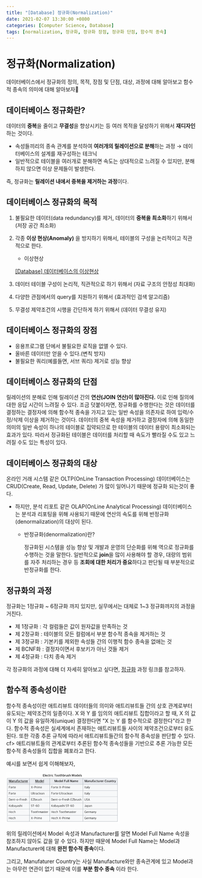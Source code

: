 ```yaml
---
title: "[Database] 정규화(Normalization)"
date: 2021-02-07 13:30:00 +0800
categories: [Computer Science, Database]
tags: [normalization, 정규화, 정규화 장점, 정규화 단점, 함수적 종속]
---
```




# 정규화(Normalization)

데이터베이스에서 정규화의 정의, 목적, 장점 및 단점, 대상, 과정에 대해 알아보고 함수적 종속의 의미에 대해 알아보자🥴

## 데이터베이스 정규화란?

데이터의 **중복**을 줄이고 **무결성**을 향상시키는 등 여러 목적을 달성하기 위해서 **재디자인**하는 것이다.

- 속성들끼리의 종속 관계를 분석하여 **여러개의 릴레이션으로 분해**하는 과정 → 데이터베이스의 설계를 재구성하는 테크닉
- 일반적으로 테이블을 여러개로 분해하면 속도는 상대적으로 느려질 수 있지만, 분해하지 않으면 이상 문제들이 발생한다.

즉, 정규화는 **릴레이션 내에서 중복을 제거하는 과정**이다.

## 데이터베이스 정규화의 목적

1. 불필요한 데이터(data redundancy)를 제거, 데이터의 **중복을 최소화**하기 위해서 (저장 공간 최소화)
2. 각종 **이상 현상(Anomaly)** 을 방지하기 위해서, 테이블의 구성을 논리적이고 직관적으로 한다. 
    - 이상현상

    [[Database] 데이터베이스의 이상현상](https://hoyeonkim795.github.io/posts/%EC%9D%B4%EC%83%81/)

3. 데이터 테이블 구성이 논리적, 직관적으로 하기 위해서 (자료 구조의 안정성 최대화)
4. 다양한 관점에서의 query를 지원하기 위해서 (효과적인 검색 알고리즘)
5. 무결성 제약조건의 시행을 간단하게 하기 위해서 (데이터 무결성 유지)

## 데이터베이스 정규화의 장점

- 응용프로그램 단에서 불필요한 로직을 없앨 수 있다.
- 올바른 데이터만 얻을 수 있다.(변칙 방지)
- 불필요한 쿼리(예를들면, 서브 쿼리) 제거로 성능 향상

## 데이터베이스 정규화의 단점

릴레이션의 분해로 인해 릴레이션 간의 **연산(JOIN 연산)이 많아진다.** 이로 인해 질의에 대한 응답 시간이 느려질 수 있다. 조금 덧붙이자면, 정규화를 수행한다는 것은 데이터를 결정하는 결정자에 의해 함수적 종속을 가지고 있는 일반 속성을 의존자로 하여 입력/수정/삭제 이상을 제거하는 것이다. 데이터의 중복 속성을 제거하고 결정자에 의해 동일한 의미의 일반 속성이 하나의 테이블로 집약되므로 한 테이블의 데이터 용량이 최소화되는 효과가 있다. 따라서 정규화된 테이블은 데이터를 처리할 때 속도가 빨라질 수도 있고 느려질 수도 있는 특성이 있다.

## 데이터베이스 정규화의 대상

온라인 거래 시스템 같은 OLTP(OnLine Transaction Processing) 데이터베이스는  CRUD(Create, Read, Update, Delete) 가 많이 일어나기 때문에 정규화 되는것이 좋다.

- 하지만, 분석 리포트 같은 OLAP(OnLine Analytical Processing) 데이터베이스는 분석과 리포팅을 위해 사용되기 때문에 연산의 속도를 위해 반정규화(denormalization)의 대상이 된다.
    - 반정규화(denormalization)란?

        정규화된 시스템을 성능 향상 및 개발과 운영의 단순화를 위해 역으로 정규화를 수행하는 것을 말한다. 일반적으로 **join**을 많이 사용해야 할 경우, 대량의 범위를 자주 처리하는 경우 등 **조회에 대한 처리가 중요**하다고 판단될 때 부분적으로 반정규화를 한다.

## 정규화의 과정

정규화는 1정규화 ~ 6정규화 까지 있지만, 실무에서는 대체로 1~3 정규화까지의 과정을 거친다.

- 제 1정규화 : 각 컬럼들은 값이 원자값을 만족하는 것
- 제 2정규화 : 테이블의 모든 컬럼에서 부분 함수적 종속을 제거하는 것
- 제 3정규화 : 기본키를 제외한 속성들 간의 이행적 함수 종속을 없애는 것
- 제 BCNF화 : 결정자이면서 후보키가 아닌 것들 제거
- 제 4정규화 : 다치 종속 제거

각 정규화의 과정에 대해 더 자세히 알아보고 싶다면, [정규화](https://hoyeonkim795.github.io/posts/normalization-course) 과정 링크를 참고하자.

## 함수적 종속성이란

함수적 종속성이란 애트리뷰트 데이터들의 의미와 애트리뷰트들 간의 상호 관계로부터 유도되는 제약조건의 일종이다. X 와 Y 를 임의의 애트리뷰트 집합이라고 할 때, X 의 값이 Y 의 값을 유일하게(unique) 결정한다면 "X 는 Y 를 함수적으로 결정한다"라고 한다. 함수적 종속성은 실세계에서 존재하는 애트리뷰트들 사이의 제약조건으로부터 유도된다. 또한 각종 추론 규칙에 따라서 애트리뷰트들간의 함수적 종속성을 판단할 수 있다. cf> 애트리뷰트들의 관계로부터 추론된 함수적 종속성들을 기반으로 추론 가능한 모든 함수적 종속성들의 집합을 폐포라고 한다.

예시를 보면서 쉽게 이해해보자,

<img src="\assets\img\normalization2\Untitled.png" alt="Untitled" style="width:60%; height:60%"/>

위의 릴레이션에서 Model 속성과 Manufacturer를 알면 Model Full Name 속성을 참조하지 않아도 값을 알 수 있다. 하지만 때문에 Model Full Name는 Model과 Manufacturer에 대해 **완전 함수적 종속**이다.

그리고, Manufaturer Country는 사실 Manufacture와만 종속관계에 있고 Model과는 아무런 연관이 없기 때문에 이를 **부분 함수 종속** 이라 한다.